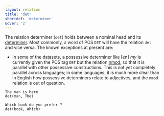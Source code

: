 ```yaml
---
layout: relation
title: 'det'
shortdef: 'determiner'
udver: '2'
---
```


The relation determiner (`det`) holds between a nominal head and its
[determiner](u-pos/DET). Most commonly, a word of POS `DET` will have the relation `det` and vice versa. The known exceptions at present are:

* In some of the datasets, a possessive determiner like [en] _my_ is currently given the POS tag `DET` but the relation [nmod](), so that it is parallel with other possessive constructions. This is not yet completely parallel across languages; in some languages, it is much more clear than in English how possessive determiners relate to adjectives, and the `nmod` relation is out of question.

~~~ sdparse
The man is here
det(man, The)
~~~

~~~ sdparse
Which book do you prefer ?
det(book, Which)
~~~
<!-- Interlanguage links updated Ne 5. května 2024, 18:21:06 CEST -->

